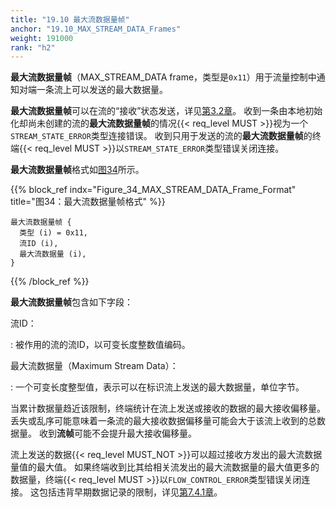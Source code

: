 ```yaml
---
title: "19.10 最大流数据量帧"
anchor: "19.10_MAX_STREAM_DATA_Frames"
weight: 191000
rank: "h2"
---
```


**最大流数据量帧**（MAX_STREAM_DATA frame，类型是`0x11`）用于流量控制中通知对端一条流上可以发送的最大数据量。

**最大流数据量帧**可以在流的“接收”状态发送，详见[第3.2章](#3.2_Receiving_Stream_States)。
收到一条由本地初始化却尚未创建的流的**最大流数据量帧**的情况{{< req_level MUST >}}视为一个`STREAM_STATE_ERROR`类型连接错误。
收到只用于发送的流的**最大流数据量帧**的终端{{< req_level MUST >}}以`STREAM_STATE_ERROR`类型错误关闭连接。

**最大流数据量帧**格式如[图34](#Figure_34_MAX_STREAM_DATA_Frame_Format)所示。

{{% block_ref
    indx="Figure_34_MAX_STREAM_DATA_Frame_Format"
    title="图34：最大流数据量帧格式" %}}

```
最大流数据量帧 {
  类型 (i) = 0x11,
  流ID (i),
  最大流数据量 (i),
}
```

{{% /block_ref %}}

**最大流数据量帧**包含如下字段：

流ID：

:   被作用的流的流ID，以可变长度整数值编码。

最大流数据量（Maximum Stream Data）：

:   一个可变长度整型值，表示可以在标识流上发送的最大数据量，单位字节。

当累计数据量趋近该限制，终端统计在流上发送或接收的数据的最大接收偏移量。
丢失或乱序可能意味着一条流的最大接收数据偏移量可能会大于该流上收到的总数据量。
收到**流帧**可能不会提升最大接收偏移量。

流上发送的数据{{< req_level MUST_NOT >}}可以超过接收方发出的最大流数据量值的最大值。
如果终端收到比其给相关流发出的最大流数据量的最大值更多的数据量，终端{{< req_level MUST >}}以`FLOW_CONTROL_ERROR`类型错误关闭连接。
这包括违背早期数据记录的限制，详见[第7.4.1章](#7.4.1_Values_of_Transport_Parameters_for_0_RTT)。
